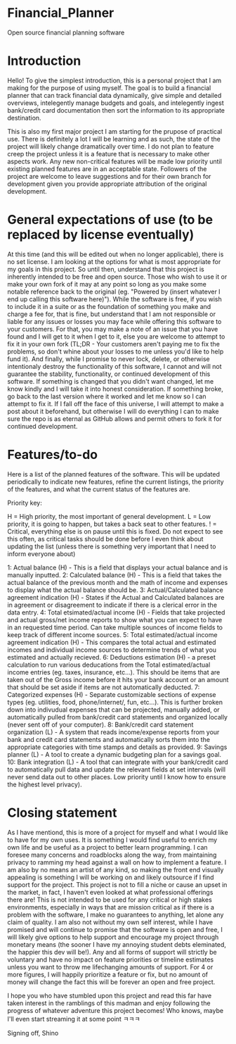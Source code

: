 # Financial_Planner
Open source financial planning software

# Introduction

Hello! To give the simplest introduction, this is a personal project that I am making for the purpose of using myself. The goal is to build a financial planner that can track financial data dynamically, give simple and detailed overviews, intelegently manage budgets and goals, and intelegently ingest bank/credit card documentation then sort the information to its appropriate destination.

This is also my first major project I am starting for the prupose of practical use. There is definitely a lot I will be learning and as such, the state of the project will likely change dramatically over time. I do not plan to feature creep the project unless it is a feature that is necessary to make other aspects work. Any new non-critical features will be made low priority until existing planned features are in an acceptable state. Followers of the project are welcome to leave suggestions and for their own branch for development given you provide appropriate attribution of the original development.

# General expectations of use (to be replaced by license eventually)

At this time (and this will be edited out when no longer applicable), there is no set license. I am looking at the options for what is most appropriate for my goals in this project. So until then, understand that this project is inherently intended to be free and open source. Those who wish to use it or make your own fork of it may at any point so long as you make some notable reference back to the original (eg. "Powered by (insert whatever I end up calling this software here)"). While the software is free, if you wish to include it in a suite or as the foundation of something you make and charge a fee for, that is fine, but understand that I am not responsible or liable for any issues or losses you may face while offering this software to your customers. For that, you may make a note of an issue that you have found and I will get to it when I get to it, else you are welcome to attempt to fix it in your own fork (TL;DR - Your customers aren't paying me to fix the problems, so don't whine about your losses to me unless you'd like to help fund it). And finally, while I promise to never lock, delete, or otherwise intentionaly destroy the functionality of this software, I cannot and will not guarantee the stability, functionality, or continued development of this software. If something is changed that you didn't want changed, let me know kindly and I will take it into honest consideration. If something broke, go back to the last version where it worked and let me know so I can attempt to fix it. If I fall off the face of this universe, I will attempt to make a post about it beforehand, but otherwise I will do everything I can to make sure the repo is as eternal as GitHub allows and permit others to fork it for continued development.

# Features/to-do

Here is a list of the planned features of the software. This will be updated periodically to indicate new features, refine the current listings, the priority of the features, and what the current status of the features are.

Priority key:

H = High priority, the most important of general development.
L = Low priority, it is going to happen, but takes a back seat to other features.
! = Critical, everything else is on pause until this is fixed. Do not expect to see this often, as critical tasks should be done before I even think about updating the list (unless there is something very important that I need to inform everyone about)

1: Actual balance (H) - This is a field that displays your actual balance and is manually inputted.
2: Calculated balance (H) - This is a field that takes the actual balance of the previous month and the math of income and expenses to display what the actual balance should be.
3: Actual/Calculated balance agreement indication (H) - States if the Actual and Calculated balances are in agreement or disagreement to indicate if there is a clerical error in the data entry.
4: Total etsimated/actual income (H) - Fields that take projected and actual gross/net income reports to show what you can expect to have in an requested time period. Can take multiple sounces of income fields to keep track of different income sources.
5: Total estimated/actual income agreement indication (H) - This compares the total actual and estimated incomes and individual income sources to determine trends of what you estimated and actually recieved.
6: Deductions estimation (H) - a preset calculation to run various deducations from the Total estimated/actual income entries (eg. taxes, insurance, etc...). This should be items that are taken out of the Gross income before it hits your bank account or an amount that should be set aside if items are not automatically deducted.
7: Categorized expenses (H) - Separate customizable sections of expense types (eg. utilities, food, phone/internet/, fun, etc...). This is further broken down into indivudual expenses that can be projected, manually added, or automatically pulled from bank/credit card statements and organized locally (never sent off of your computer).
8: Bank/credit card statement organization (L) - A system that reads income/expense reports from your bank and credit card statements and automatically sorts them into the appropriate categories with time stamps and details as provided.
9: Savings planner (L) - A tool to create a dynamic budgeting plan for a savings goal.
10: Bank integration (L) - A tool that can integrate with your bank/credit card to automatically pull data and update the relevant fields at set intervals (will never send data out to other places. Low priority until I know how to ensure the highest level privacy).

# Closing statement

As I have mentiond, this is more of a project for myself and what I would like to have for my own uses. It is something I would find useful to enrich my own life and be useful as a project to better learn programming. I can foresee many concerns and roadblocks along the way, from maintaining privacy to ramming my head against a wall on how to implement a feature. I am also by no means an artist of any kind, so making the front end visually appealing is something I will be working on and likely outsource if I find support for the project. This project is not to fill a niche or cause an upset in the market, in fact, I haven't even looked at what professional offerings there are! This is not intended to be used for any critical or high stakes environments, especially in ways that are mission critical as if there is a problem with the software, I make no guarantees to anything, let alone any claim of quality. I am also not without my own self interest, while I have promised and will continue to promise that the software is open and free, I will likely give options to help support and encourage my project through monetary means (the sooner I have my annoying student debts eleminated, the happier this dev will be!). Any and all forms of support will strictly be voluntary and have no impact on feature priorities or timeline estimates unless you want to throw me lifechanging amounts of support. For 4 or more figures, I will happily prioritize a feature or fix, but no amount of money will change the fact this will be forever an open and free project.

I hope you who have stumbled upon this project and read this far have taken interest in the ramblings of this madman and enjoy following the progress of whatever adventure this project becomes! Who knows, maybe I'll even start streaming it at some point ㅋㅋㅋ

Signing off,
Shino
